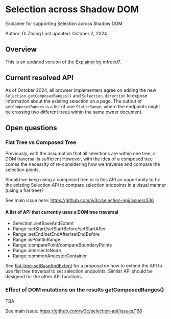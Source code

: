 # Selection across Shadow DOM

Explainer for supporting Selection across Shadow DOM

Author: Di Zhang
Last updated: October 2, 2024

## Overview

This is an updated version of the [Explainer](https://github.com/mfreed7/shadow-dom-selection) by mfreed7.

## Current resolved API

As of October 2024, all browser implementers agree on adding the new `Selection.getComposedRanges()` and `Selection.direction` to expose information about the existing selection on a page. The output of `getComposedRanges` is a list of one `StaticRange`, where the endpoints might be crossing two different trees within the same owner document.

## Open questions

### Flat Tree vs Composed Tree

Previously, with the assumption that all selections are within one tree, a DOM traversal is sufficient However, with the idea of a composed tree comes the necessity of re-considering how we traverse and compare the selection points.

Should we keep using a composed tree or is this API an opportunity to fix the existing Selection API to compare selection endpoints in a visual manner (using a flat tree)?

See main issue here: https://github.com/w3c/selection-api/issues/336

#### A list of API that currently uses a DOM tree traversal

- Selection::setBaseAndExtent
- Range::setStart/setStartBefore/setStartAfter
- Range::setEnd/setEndAfter/setEndBefore
- Range::isPointInRange
- Range::comparePoint/compareBoundaryPoints
- Range::intersectsNode
- Range::commonAncestorContainer

See [flat-tree-setBaseAndExtent](./flat-tree-setBaseAndExtent.md) for a proposal on how to extend the API to use flat tree traversal to set selection endpoints. Similar API should be designed for the other API functions.

### Effect of DOM mutations on the results getComposedRanges()

TBA

See main issue: https://github.com/w3c/selection-api/issues/168
